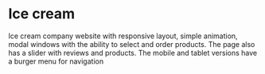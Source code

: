 # Ice cream

Ice cream company website with responsive layout, simple animation, modal windows with the ability to select and order products. The page also has a slider with reviews and products. The mobile and tablet versions have a burger menu for navigation
